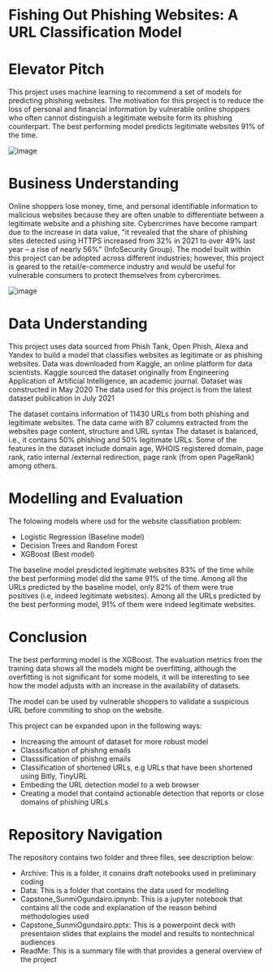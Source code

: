 # Fishing Out Phishing Websites: A URL Classification Model


# **Elevator Pitch**

This project uses machine learning to recommend a set of models for predicting phishing websites. The motivation for this project is to reduce the loss of personal and financial information by vulnerable online shoppers who often cannot distinguish a legitimate website form its phishing counterpart. The best performing model predicts legitimate websites 91% of the time. 


![image](https://user-images.githubusercontent.com/115121410/230516092-c7a112ec-1722-4bf7-b896-9142f608bb7c.png)


# **Business Understanding**
Online shoppers lose money, time, and personal identifiable information to malicious websites because they are often unable to differentiate between a legitimate website and a phishing site. Cybercrimes have become rampart due to the increase in data value, "it revealed that the share of phishing sites detected using HTTPS increased from 32% in 2021 to over 49% last year – a rise of nearly 56%" (InfoSecurity Group). The model built within this project can be adopted across different industries; however, this project is geared to the retail/e-commerce industry and would be useful for vulnerable consumers to protect themselves from cybercrimes.

 ![image](https://user-images.githubusercontent.com/115121410/230516995-1beb54ed-dc32-42e5-b015-5f7c56ef1261.png)

# **Data Understanding**
This project uses data sourced from Phish Tank, Open Phish, Alexa and Yandex to build a model that classifies websites as legitimate or as phishing websites. Data was downloaded from Kaggle, an online platform for data scientists. Kaggle sourced the dataset originally from Engineering Application of Artificial Intelligence, an academic journal. Dataset was constructed in May 2020 The data used for this project is from the latest dataset publication in July 2021

The dataset contains information of 11430 URLs from both phishing and legitimate websites. The data came with 87 columns extracted from the websites page content, structure and URL syntax The dataset is balanced, i.e., it contains 50% phishing and 50% legitimate URLs. Some of the features in the dataset include domain age, WHOIS registered domain, page rank, ratio internal /external redirection, page rank (from open PageRank) among others.

# **Modelling and Evaluation**
The folowing models where usd for the website classifiation problem:
- Logistic Regression (Baseline model)
- Decision Trees and Random Forest
- XGBoost (Best model)

The baseline model presdicted legitimate websites 83% of the time while the best performing model did the same 91% of the time. 
Among all the URLs predicted by the baseline model, only 82% of them were true positives (i.e, indeed legitimate websites).
Among all the URLs predicted by the best performing model, 91% of them were indeed legitimate websites.


# **Conclusion**
The best performing model is the XGBoost. The evaluation metrics from the training data shows all the models might be overfitting, although the overfitting is not significant for some models, it will be interesting to see how the model adjusts with an increase in the availability of datasets.

The model can be used by vulnerable shoppers to validate a suspicious URL before commiting to shop on the website.

This project can be expanded upon in the following ways:
- Increasing the amount of dataset for more robust model
- Classsification of phishng emails
- Classsification of phishng emails
- Classification of shortened URLs, e.g URLs that have been shortened using Bitly, TinyURL
- Embeding the URL detection model to a web browser
- Creating a model that containd actionable detection that reports or close domains of phishing URLs

# **Repository Navigation**
The repository contains two folder and three files, see description below:
- Archive: This is a folder, it conains draft notebooks used in preliminary coding
- Data: This is a folder that contains the data used for modelling
- Capstone_SunmiOgundairo.ipnynb: This is a jupyter notebook that contains all the code and explanation  of the reason behind methodologies used
- Capstone_SunmiOgundairo.pptx: This is a powerpoint deck with presentaion slides that explains the model and results to nontechnical audiences
-  ReadMe: This is a summary file with that provides a general overview of the project 
